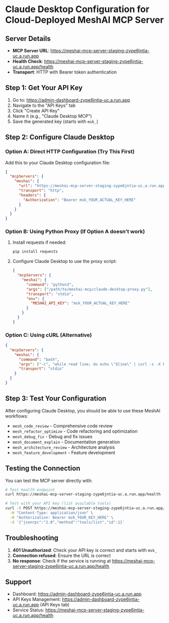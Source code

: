 # Claude Desktop Configuration for Cloud-Deployed MeshAI MCP Server

## Server Details
- **MCP Server URL**: https://meshai-mcp-server-staging-zype6jntia-uc.a.run.app
- **Health Check**: https://meshai-mcp-server-staging-zype6jntia-uc.a.run.app/health
- **Transport**: HTTP with Bearer token authentication

## Step 1: Get Your API Key

1. Go to: https://admin-dashboard-zype6jntia-uc.a.run.app
2. Navigate to the "API Keys" tab
3. Click "Create API Key"
4. Name it (e.g., "Claude Desktop MCP")
5. Save the generated key (starts with `msk_`)

## Step 2: Configure Claude Desktop

### Option A: Direct HTTP Configuration (Try This First)

Add this to your Claude Desktop configuration file:

```json
{
  "mcpServers": {
    "meshai": {
      "url": "https://meshai-mcp-server-staging-zype6jntia-uc.a.run.app/v1/mcp",
      "transport": "http",
      "headers": {
        "Authorization": "Bearer msk_YOUR_ACTUAL_KEY_HERE"
      }
    }
  }
}
```

### Option B: Using Python Proxy (If Option A doesn't work)

1. Install requests if needed:
   ```bash
   pip install requests
   ```

2. Configure Claude Desktop to use the proxy script:

   ```json
   {
     "mcpServers": {
       "meshai": {
         "command": "python3",
         "args": ["/path/to/meshai-mcp/claude-desktop-proxy.py"],
         "transport": "stdio",
         "env": {
           "MESHAI_API_KEY": "msk_YOUR_ACTUAL_KEY_HERE"
         }
       }
     }
   }
   ```

### Option C: Using cURL (Alternative)

```json
{
  "mcpServers": {
    "meshai": {
      "command": "bash",
      "args": ["-c", "while read line; do echo \"$line\" | curl -s -X POST -H 'Content-Type: application/json' -H 'Authorization: Bearer msk_YOUR_KEY_HERE' -d @- https://meshai-mcp-server-staging-zype6jntia-uc.a.run.app/v1/mcp; done"],
      "transport": "stdio"
    }
  }
}
```

## Step 3: Test Your Configuration

After configuring Claude Desktop, you should be able to use these MeshAI workflows:

- `mesh_code_review` - Comprehensive code review
- `mesh_refactor_optimize` - Code refactoring and optimization
- `mesh_debug_fix` - Debug and fix issues
- `mesh_document_explain` - Documentation generation
- `mesh_architecture_review` - Architecture analysis
- `mesh_feature_development` - Feature development

## Testing the Connection

You can test the MCP server directly with:

```bash
# Test health endpoint
curl https://meshai-mcp-server-staging-zype6jntia-uc.a.run.app/health

# Test with your API key (list available tools)
curl -X POST https://meshai-mcp-server-staging-zype6jntia-uc.a.run.app/v1/mcp \
  -H "Content-Type: application/json" \
  -H "Authorization: Bearer msk_YOUR_KEY_HERE" \
  -d '{"jsonrpc":"2.0","method":"tools/list","id":1}'
```

## Troubleshooting

1. **401 Unauthorized**: Check your API key is correct and starts with `msk_`
2. **Connection refused**: Ensure the URL is correct
3. **No response**: Check if the service is running at https://meshai-mcp-server-staging-zype6jntia-uc.a.run.app/health

## Support

- Dashboard: https://admin-dashboard-zype6jntia-uc.a.run.app
- API Keys Management: https://admin-dashboard-zype6jntia-uc.a.run.app (API Keys tab)
- Service Status: https://meshai-mcp-server-staging-zype6jntia-uc.a.run.app/health